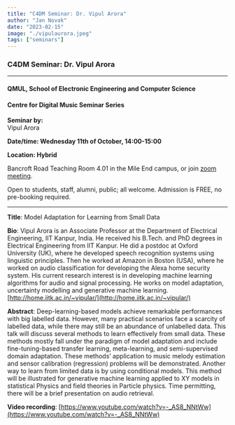 ```yaml
---
title: "C4DM Seminar: Dr. Vipul Arora"
author: "Jan Novak"
date: "2023-02-15"
image: "./vipulaurora.jpeg"
tags: ["seminars"]
---
```


### C4DM Seminar: Dr. Vipul Arora
-----------------

#### QMUL, School of Electronic Engineering and Computer Science

#### Centre for Digital Music Seminar Series

**Seminar by:**   
    Vipul Arora

**Date/time: Wednesday 11th of October, 14:00-15:00**

**Location: Hybrid**

Bancroft Road Teaching Room 4.01 in the Mile End campus, or join [zoom meeting](https://qmul-ac-uk.zoom.us/j/84254407411?pwd=azU2WU1ZWTIvN0pEb3lQZVg2SVNNQT09).

Open to students, staff, alumni, public; all welcome.
Admission is FREE, no pre-booking required.

-----------------

<b>Title</b>: Model Adaptation for Learning from Small Data

<b>Bio</b>: 
Vipul Arora is an Associate Professor at the Department of Electrical Engineering, IIT Kanpur, India. He received his B.Tech. and PhD degrees in Electrical Engineering from IIT Kanpur. He did a postdoc at Oxford University (UK), where he developed speech recognition systems using linguistic principles. Then he worked at Amazon in Boston (USA), where he worked on audio classification for developing the Alexa home security system. His current research interest is in developing machine learning algorithms for audio and signal processing. He works on model adaptation, uncertainty modelling and generative machine learning. [http://home.iitk.ac.in/~vipular/](http://home.iitk.ac.in/~vipular/)

<b>Abstract</b>:
Deep-learning-based models achieve remarkable performances with big labelled data. However, many practical scenarios face a scarcity of labelled data, while there may still be an abundance of unlabelled data. This talk will discuss several methods to learn effectively from small data. These methods mostly fall under the paradigm of model adaptation and include fine-tuning-based transfer learning, meta-learning, and semi-supervised domain adaptation. These methods’ application to music melody estimation and sensor calibration (regression) problems will be demonstrated. Another way to learn from limited data is by using conditional models. This method will be illustrated for generative machine learning applied to XY models in statistical Physics and field theories in Particle physics. Time permitting, there will be a brief presentation on audio retrieval.

<b>Video recording</b>: [https://www.youtube.com/watch?v=-_AS8_NNtWw](https://www.youtube.com/watch?v=-_AS8_NNtWw)
